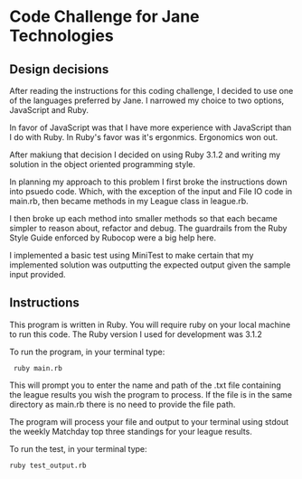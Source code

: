 # Code Challenge for Jane Technologies

## Design decisions

After reading the instructions for this coding challenge, I decided to use one of the languages preferred by Jane.
I narrowed my choice to two options, JavaScript and Ruby.

In favor of JavaScript was that I have more experience with JavaScript than I do with Ruby. In Ruby's favor was it's ergonmics. Ergonomics won out.

After makiung that decision I decided on using Ruby 3.1.2 and writing my solution in the object oriented programming style.

In planning my approach to this problem I first broke the instructions down into psuedo code. Which, with the exception of the input and File IO code in main.rb, then became methods in my League class in league.rb.

I then broke up each method into smaller methods so that each became simpler to reason about, refactor and debug. The guardrails from the Ruby Style Guide enforced by Rubocop were a big help here.

I implemented a basic test using MiniTest to make certain that my implemented solution was outputting the expected output given the sample input provided.

## Instructions

This program is written in Ruby. You will require ruby on your local machine to run this code.
The Ruby version I used for development was 3.1.2

To run the program, in your terminal type:

` ruby main.rb`

This will prompt you to enter the name and path of the .txt file containing the league results you wish the program to process.
If the file is in the same directory as main.rb there is no need to provide the file path.

The program will process your file and output to your terminal using stdout the weekly Matchday top three standings for your league results.

To run the test, in your terminal type:

`ruby test_output.rb`
